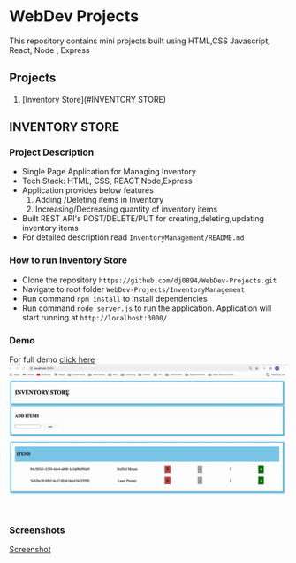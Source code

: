 # WebDev Projects
This repository contains mini projects built using HTML,CSS Javascript, React, Node , Express

## Projects

1. [Inventory Store](#INVENTORY STORE)

## INVENTORY STORE
### Project Description
* Single Page Application for Managing Inventory
* Tech Stack: HTML, CSS, REACT,Node,Express
* Application provides below features
    1. Adding /Deleting items in Inventory
    2. Increasing/Decreasing quantity of inventory items
* Built REST API's POST/DELETE/PUT for creating,deleting,updating inventory items
* For detailed description read ```InventoryManagement/README.md```

### How to run Inventory Store
* Clone the repository ```https://github.com/dj0894/WebDev-Projects.git```
* Navigate to root folder ```WebDev-Projects/InventoryManagement```
* Run command ```npm install``` to install dependencies
* Run command ```node server.js``` to run the application. Application will start running at ```http://localhost:3000/```

### Demo
 For full demo [click here](https://drive.google.com/drive/u/0/folders/111ZBqSCnZ2QWN0FtnDhR8udxgrfTYf5e)
 ![InventoryStoreGif](./InventoryStore/demo/InventoryStoreDemo.gif)

### Screenshots
[Screenshot](./InventoryStore/screenshots/InventoryStoreScreenShot1.png)










